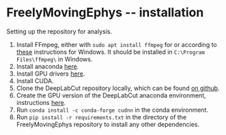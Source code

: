 # FreelyMovingEphys -- installation
Setting up the repository for analysis.

1. Install FFmpeg, either with `sudo apt install ffmpeg` for or according to [these](https://video.stackexchange.com/questions/20495/how-do-i-set-up-and-use-ffmpeg-in-windows) instructions for Windows. It should be installed in `C:\Program Files\ffmpeg\` in Windows.
2. Install anaconda [here](https://www.anaconda.com/products/individual).
3. Install GPU drivers [here](https://www.nvidia.com/Download/index.aspx).
4. Install CUDA.
5. Clone the DeepLabCut repository locally, which can be found [on github](https://github.com/DeepLabCut/DeepLabCut).
6. Create the GPU version of the DeepLabCut anaconda environment, instructions [here](https://github.com/DeepLabCut/DeepLabCut/blob/master/docs/installation.md).
7. Run `conda install -c conda-forge cudnn` in the conda environment.
8. Run `pip install -r requirements.txt` in the directory of the FreelyMovingEphys repository to install any other dependencies.